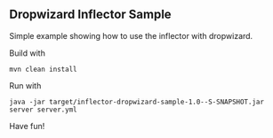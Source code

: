 ## Dropwizard Inflector Sample

Simple example showing how to use the inflector with dropwizard. 

Build with 

```
mvn clean install 
```

Run with 

```
java -jar target/inflector-dropwizard-sample-1.0--S-SNAPSHOT.jar server server.yml
```

Have fun!

